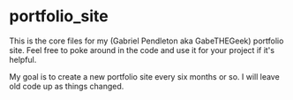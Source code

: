 portfolio_site
==============

This is the core files for my (Gabriel Pendleton aka GabeTHEGeek) portfolio site. Feel free to poke around in the code and use it for your project if it's helpful.

My goal is to create a new portfolio site every six months or so. I will leave old code up as things changed. 
